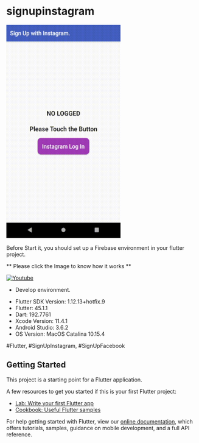 # signupinstagram

<img src="https://github.com/loydkim/sign_up_instagram/blob/master/Promo_signup_instagram.gif" width="300" height="560">

Before Start it, you should set up a Firebase environment in your flutter project.

** Please click the Image to know how it works **

[![Youtube](https://img.youtube.com/vi/83RzY78Lg-E/0.jpg)](https://youtu.be/83RzY78Lg-E)

* Develop environment.

- Flutter SDK Version: 1.12.13+hotfix.9
- Flutter: 45.1.1
- Dart: 192.7761
- Xcode Version: 11.4.1
- Android Studio: 3.6.2
- OS Version: MacOS Catalina 10.15.4

#Flutter, #SignUpInstagram, #SignUpFacebook

## Getting Started

This project is a starting point for a Flutter application.

A few resources to get you started if this is your first Flutter project:

- [Lab: Write your first Flutter app](https://flutter.dev/docs/get-started/codelab)
- [Cookbook: Useful Flutter samples](https://flutter.dev/docs/cookbook)

For help getting started with Flutter, view our
[online documentation](https://flutter.dev/docs), which offers tutorials,
samples, guidance on mobile development, and a full API reference.
